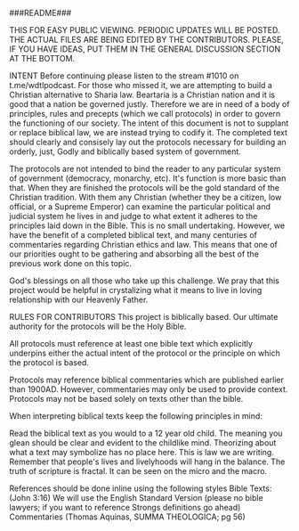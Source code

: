 ###README###

THIS FOR EASY PUBLIC VIEWING. PERIODIC UPDATES WILL BE POSTED. THE ACTUAL FILES ARE BEING EDITED BY THE CONTRIBUTORS.
PLEASE, IF YOU HAVE IDEAS, PUT THEM IN THE GENERAL DISCUSSION SECTION AT THE BOTTOM.

INTENT
Before continuing please listen to the stream #1010 on t.me/wdtlpodcast. For those who missed it, we are attempting to build a Christian alternative to Sharia 
law. Beartaria is a Christian nation and it is good that a nation be governed justly. Therefore we are in need of a body of principles, rules and precepts (which
we call protocols) in order to govern the functioning of our society. The intent of this document is not to supplant or replace biblical law, we are instead 
trying to codify it. The completed text should clearly and consisely lay out the protocols necessary for building an orderly, just, Godly and biblically based 
system of government.

The protocols are not intended to bind the reader to any particular system of government (democracy, monarchy, etc). It's function is more basic than that. When 
they are finished the protocols will be the gold standard of the Christian tradition. With them any Christian (whether they be a citizen, low official, or a 
Supreme Emperor) can examine the particular political and judicial system he lives in and judge to what extent it adheres to the principles laid down in the 
Bible. This is no small undertaking. However, we have the benefit of a completed biblical text, and many centuries of commentaries regarding Christian ethics and 
law. This means that one of our priorities ought to be gathering and absorbing all the best of the previous work done on this topic. 

God's blessings on all those who take up this challenge. We pray that this project would be helpful in crystalizing what it means to live in loving relationship 
with our Heavenly Father.

RULES FOR CONTRIBUTORS
This project is biblically based. Our ultimate authority for the protocols will be the Holy Bible.

All protocols must reference at least one bible text which explicitly underpins either the actual intent of the protocol or the principle on which the protocol
is based.

Protocols may reference biblical commentaries which are published earlier than 1900AD. However, commentaries may only be used to provide context. Protocols may 
not be based solely on texts other than the bible.

When interpreting biblical texts keep the following principles in mind:
    
Read the biblical text as you would to a 12 year old child. The meaning you glean should be clear and evident to the childlike mind. Theorizing about what a text
may symbolize has no place here. This is law we are writing. Remember that people's lives and livelyhoods will hang in the balance.
The truth of scripture is fractal. It can be seen on the micro and the macro.

References should be done inline using the following styles
Bible Texts: (John 3:16)
We will use the English Standard Version (please no bible lawyers; if you want to reference Strongs definitions go ahead)
Commentaries (Thomas Aquinas, SUMMA THEOLOGICA; pg 56)

